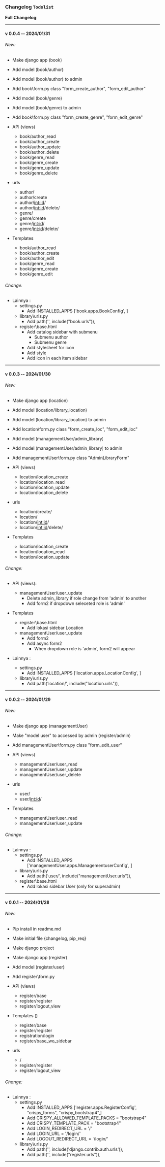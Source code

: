 ### Changelog `Todolist`
<b>Full Changelog</b>

---
#### v 0.0.4 -- 2024/01/31
###### New:
* Make django app (book)
* Add model (book/author)
* Add model (book/author) to admin
* Add book\form.py class "form_create_author", "form_edit_author"

* Add model (book/genre)
* Add model (book/genre) to admin
* Add book\form.py class "form_create_genre", "form_edit_genre"

* API (views)
    * book/author_read
    * book/author_create
    * book/author_update
    * book/author_delete
    * book/genre_read
    * book/genre_create
    * book/genre_update
    * book/genre_delete
* urls
    * author/
    * author/create
    * author/<int:id>/
    * author/<int:id>/delete/
    * genre/
    * genre/create
    * genre/<int:id>/
    * genre/<int:id>/delete/
* Templates 
    * book/author_read
    * book/author_create
    * book/author_edit
    * book/genre_read
    * book/genre_create
    * book/genre_edit

###### Change:
* Lainnya :
    * settings.py 
        * Add INSTALLED_APPS ['book.apps.BookConfig', ]
    * library\urls.py
        * Add path('', include("book.urls")),
    * register\base.html
        * Add catalog sidebar with submenu
            * Submenu author
            * Submenu genre
        * Add stylesheet for icon
        * Add style
        * Add icon in each item sidebar

---
#### v 0.0.3 -- 2024/01/30
###### New:
* Make django app (location)
* Add model (location/library_location)
* Add model (location/library_location) to admin
* Add location\form.py class "form_create_loc", "form_edit_loc"

* Add model (managementUser/admin_library)
* Add model (managementUser/admin_library) to admin
* Add managementUser\form.py class "AdminLibraryForm"

* API (views)
    * location/location_create
    * location/location_read
    * location/location_update
    * location/location_delete
* urls
    * location/create/
    * location/
    * location/<int:id>/
    * location/<int:id>/delete/
* Templates 
    * location/location_create
    * location/location_read
    * location/location_update

###### Change:
* API (views):
    * managementUser/user_update
        * Delete admin_library if role change from 'admin' to another
        * Add form2 if dropdown seleceted role is 'admin'
* Templates 
    * register\base.html
        * Add lokasi sidebar Location
    * managementUser/user_update
        * Add form2
        * Add async form2 
            * When dropdown role is 'admin', form2 will appear

* Lainnya :
    * settings.py 
        * Add INSTALLED_APPS ['location.apps.LocationConfig', ]
    * library\urls.py
        * Add path('location/', include("location.urls")),
    
---
#### v 0.0.2 -- 2024/01/29
###### New:
* Make django app (managementUser)
* Make "model user" to accessed by admin (register/admin) 
* Add managementUser\form.py class "form_edit_user"

* API (views)
    * managementUser/user_read
    * managementUser/user_update
    * managementUser/user_delete
* urls
    * user/
    * user/<int:id>/
* Templates 
    * managementUser/user_read
    * managementUser/user_update

###### Change:
* Lainnya :
    * settings.py 
        * Add INSTALLED_APPS ['managementUser.apps.ManagementuserConfig', ]
    * library\urls.py
        * Add path('user/', include("managementUser.urls")),
    * register\base.html
        * Add lokasi sidebar User (only for superadmin)

---

#### v 0.0.1 -- 2024/01/28
###### New:
* Pip install in readme.md
* Make initial file {changelog, pip_req}
* Make django project
* Make django app (register)
* Add model (register/user)
* Add register\form.py

* API (views)
    * register/base
    * register/register
    * register/logout_view

* Templates ()
    * register/base
    * register/register
    * registration/login
    * register/base_wo_sidebar

* urls
    * /
    * register/register
    * register/logout_view

###### Change:
* Lainnya :
    * settings.py 
        * Add INSTALLED_APPS ['register.apps.RegisterConfig', "crispy_forms", "crispy_bootstrap4",]
        * Add CRISPY_ALLOWED_TEMPLATE_PACKS = "bootstrap4"
        * Add CRISPY_TEMPLATE_PACK = "bootstrap4"
        * Add LOGIN_REDIRECT_URL = '/'
        * Add LOGIN_URL = '/login/'
        * Add LOGOUT_REDIRECT_URL = '/login/'
    * library\urls.py
        * Add path('', include('django.contrib.auth.urls')),
        * Add path('', include("register.urls")),

---
